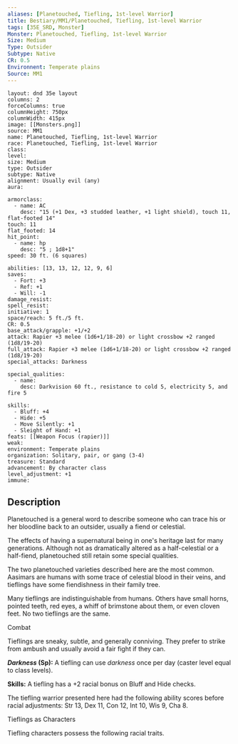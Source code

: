 ```yaml
---
aliases: [Planetouched, Tiefling, 1st-level Warrior]
title: Bestiary/MM1/Planetouched, Tiefling, 1st-level Warrior
tags: [35E_SRD, Monster]
Monster: Planetouched, Tiefling, 1st-level Warrior
Size: Medium
Type: Outsider
Subtype: Native
CR: 0.5
Environnent: Temperate plains
Source: MM1
---
```


```statblock
layout: dnd 35e layout
columns: 2
forceColumns: true
columnHeight: 750px
columnWidth: 415px
image: [[Monsters.png]]
source: MM1
name: Planetouched, Tiefling, 1st-level Warrior
race: Planetouched, Tiefling, 1st-level Warrior
class: 
level: 
size: Medium
type: Outsider
subtype: Native
alignment: Usually evil (any)
aura: 

armorclass:
  - name: AC
    desc: "15 (+1 Dex, +3 studded leather, +1 light shield), touch 11, flat-footed 14"
touch: 11
flat_footed: 14
hit_point:
  - name: hp
    desc: "5 ; 1d8+1"
speed: 30 ft. (6 squares)

abilities: [13, 13, 12, 12, 9, 6]
saves:
  - Fort: +3
  - Ref: +1
  - Will: -1
damage_resist: 
spell_resist: 
initiative: 1
space/reach: 5 ft./5 ft.
CR: 0.5
base_attack/grapple: +1/+2
attack: Rapier +3 melee (1d6+1/18-20) or light crossbow +2 ranged (1d8/19-20)
full_attack: Rapier +3 melee (1d6+1/18-20) or light crossbow +2 ranged (1d8/19-20)
special_attacks: Darkness

special_qualities:
  - name: 
    desc: Darkvision 60 ft., resistance to cold 5, electricity 5, and fire 5

skills:
  - Bluff: +4
  - Hide: +5
  - Move Silently: +1
  - Sleight of Hand: +1
feats: [[Weapon Focus (rapier)]]
weak: 
environment: Temperate plains
organization: Solitary, pair, or gang (3-4)
treasure: Standard
advancement: By character class
level_adjustment: +1
immune: 
```

## Description

<p>Planetouched is a general word to describe someone who can trace his or her bloodline back to an outsider, usually a fiend or celestial.</p>
<p>The effects of having a supernatural being in one's heritage last for many generations. Although not as dramatically altered as a half-celestial or a half-fiend, planetouched still retain some special qualities.</p>
<p>The two planetouched varieties described here are the most common. Aasimars are humans with some trace of celestial blood in their veins, and tieflings have some fiendishness in their family tree.</p>
<p>Many tieflings are indistinguishable from humans. Others have small horns, pointed teeth, red eyes, a whiff of brimstone about them, or even cloven feet. No two tieflings are the same.</p>
<p>Combat</p>
<p>Tieflings are sneaky, subtle, and generally conniving. They prefer to strike from ambush and usually avoid a fair fight if they can.</p>
<p>
            <b>
              <i>Darkness</i> (Sp):</b> A tiefling can use <i>darkness</i> once per day (caster level equal to class levels).</p>
<p>
            <b>Skills:</b> A tiefling has a +2 racial bonus on Bluff and Hide checks.</p>
<p>The tiefling warrior presented here had the following ability scores before racial adjustments: Str 13, Dex 11, Con 12, Int 10, Wis 9, Cha 8.</p>
<p>Tieflings as Characters</p>
<p>Tiefling characters possess the following racial traits.</p>